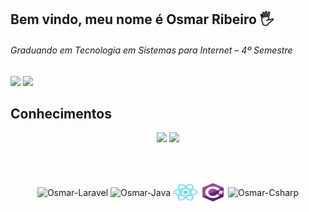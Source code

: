 ## Bem vindo, meu nome é Osmar Ribeiro 🖐️
<div>
  <h6>Graduando em Tecnologia em Sistemas para Internet – 4º Semestre</h6>
 <a href = "mailto:osmar21ribeiro@gmail.com"><img src="https://img.shields.io/badge/Gmail-D14836?style=for-the-badge&logo=gmail&logoColor=white"></a>
  <a href="https://www.linkedin.com/in/osmar-ribeiro-114923234" target="_blank"><img src="https://img.shields.io/badge/-LinkedIn-%230077B5?style=for-the-badge&logo=linkedin&logoColor=white" target="_blank"></a>
<!--   <a href="https://api.whatsapp.com/send/?phone=5561991126718" target="_blank"><img src="https://img.shields.io/badge/WhatsApp-25D366?style=for-the-badge&logo=whatsapp&logoColor=white" target="_blank"></a>  -->
</div>

## Conhecimentos
<div align="center">
<!--   <a href="https://github.com/osmarribeiro94"> -->
  <img height="180em" src="https://github-readme-stats.vercel.app/api?username=osmarribeiro94&show_icons=true&theme=dracula&include_all_commits=true&count_private=true"/>
   <img height="180em" src="https://github-readme-stats.vercel.app/api/top-langs/?username=osmarribeiro94&layout=compact&langs_count=7&theme=dark"/>
<!--   </a> -->
  
  <br/><br/>
  
<!--   <img  align="center" alt="Osmar-HTML" height="30" width="40" src="https://raw.githubusercontent.com/devicons/devicon/master/icons/html5/html5-original.svg">
  <img align="center" alt="Osmar-CSS" height="30" width="40" src="https://raw.githubusercontent.com/devicons/devicon/master/icons/css3/css3-original.svg">
  <img align="center" alt="Osmar-Js" height="30" width="40" src="https://raw.githubusercontent.com/devicons/devicon/master/icons/javascript/javascript-plain.svg">
  <img align="center" alt="Osmar-Php" height="30" width="40" src="https://cdn.jsdelivr.net/gh/devicons/devicon/icons/php/php-original.svg" />-->
  <img align="center" alt="Osmar-Laravel" height="30" width="40" src="https://cdn.jsdelivr.net/gh/devicons/devicon/icons/laravel/laravel-plain.svg" />
  <img align="center" alt="Osmar-Java" height="30" width="40" src="https://cdn.jsdelivr.net/gh/devicons/devicon/icons/java/java-original.svg" /> 
  <img align="center" alt="Osmar-React" height="30" width="40" src="https://raw.githubusercontent.com/devicons/devicon/master/icons/react/react-original.svg">
  <img align="center" alt="Osmar-Csharp" height="30" width="40" src="https://raw.githubusercontent.com/devicons/devicon/master/icons/csharp/csharp-original.svg">
<!--   <img align="center" alt="Osmar-NodeJs" height="30" width="40" src="https://cdn.jsdelivr.net/gh/devicons/devicon/icons/nodejs/nodejs-original.svg" />  -->
<img align="center" alt="Osmar-Csharp" height="30" width="40" src="https://cdn.jsdelivr.net/npm/simple-icons@3.13.0/icons/quarkus.svg">
<!--   <img align="center" alt="Osmar-Ts" height="30" width="40" src="https://cdn.jsdelivr.net/gh/devicons/devicon/icons/typescript/typescript-original.svg" />   -->
<!--    <img align="center" alt="Osmar-Mysql" height="30" width="40" src="https://cdn.jsdelivr.net/gh/devicons/devicon/icons/mysql/mysql-original.svg" /> -->
<!--    <img align="center" alt="Osmar-Docket" height="30" width="40" src="https://cdn.jsdelivr.net/gh/devicons/devicon/icons/docker/docker-original.svg" /> -->

</div>
